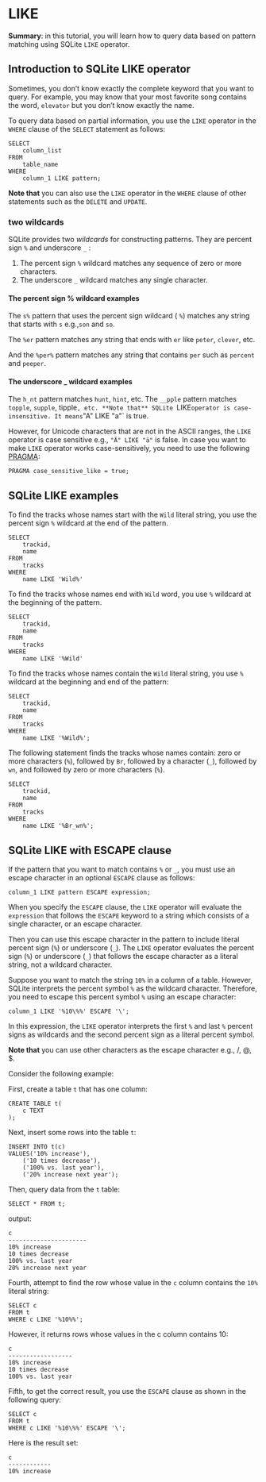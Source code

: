 # LIKE

**Summary**: in this tutorial, you will learn how to query data based on pattern matching using SQLite `LIKE` operator.

## Introduction to SQLite LIKE operator

Sometimes, you don’t know exactly the complete keyword that you want to query. For example, you may know that your most favorite song contains the word, `elevator` but you don’t know exactly the name.

To query data based on partial information, you use the `LIKE` operator in the `WHERE` clause of the `SELECT` statement as follows:

```
SELECT
	column_list
FROM
	table_name
WHERE
	column_1 LIKE pattern;
```

**Note that** you can also use the `LIKE` operator in the `WHERE` clause of other statements such as the `DELETE` and `UPDATE`.

### two wildcards

SQLite provides two *wildcards* for constructing patterns. They are percent sign `%` and underscore `_` :
1. The percent sign `%` wildcard matches any sequence of zero or more characters.
2. The underscore `_` wildcard matches any single character.

#### The percent sign % wildcard examples

The `s%` pattern that uses the percent sign wildcard ( `%`) matches any string that starts with `s` e.g.,`son` and `so`.

The `%er` pattern matches any string that ends with `er` like `peter`, `clever`, etc.

And the `%per%` pattern matches any string that contains `per` such as `percent` and `peeper`.

#### The underscore _ wildcard examples

The `h_nt` pattern matches `hunt`, `hint`, etc. The `__pple` pattern matches `topple`, `supple`, tipple`, etc.
**Note that** SQLite `LIKE` operator is case-insensitive. It means `"A" LIKE "a"` is true.

However, for Unicode characters that are not in the ASCII ranges, the `LIKE` operator is case sensitive e.g., `"Ä" LIKE "ä"` is false.
In case you want to make `LIKE` operator works case-sensitively, you need to use the following [PRAGMA](https://www.sqlite.org/pragma.html#pragma_case_sensitive_like):

```
PRAGMA case_sensitive_like = true;
```

## SQLite LIKE examples

To find the tracks whose names start with the `Wild` literal string, you use the percent sign `%` wildcard at the end of the pattern.

```
SELECT
	trackid,
	name	
FROM
	tracks
WHERE
	name LIKE 'Wild%'
```

To find the tracks whose names end with `Wild` word, you use `%` wildcard at the beginning of the pattern.

```
SELECT
	trackid,
	name
FROM
	tracks
WHERE
	name LIKE '%Wild'
```

To find the tracks whose names contain the `Wild` literal string, you use `%` wildcard at the beginning and end of the pattern:

```
SELECT
	trackid,
	name	
FROM
	tracks
WHERE
	name LIKE '%Wild%';
```

The following statement finds the tracks whose names contain: zero or more characters (`%`), followed by `Br`, followed by a character (`_`), followed by `wn`, and followed by zero or more characters (`%`).

```
SELECT
	trackid,
	name
FROM
	tracks
WHERE
	name LIKE '%Br_wn%';
```

## SQLite LIKE with ESCAPE clause

If the pattern that you want to match contains `%` or `_`, you must use an escape character in an optional `ESCAPE` clause as follows:

```
column_1 LIKE pattern ESCAPE expression;
```

When you specify the `ESCAPE` clause, the `LIKE` operator will evaluate the `expression` that follows the `ESCAPE` keyword to a string which consists of a single character, or an escape character.

Then you can use this escape character in the pattern to include literal percent sign (`%`) or underscore (`_`).  The `LIKE` operator evaluates the percent sign (`%`) or underscore (`_`) that follows the escape character as a literal string, not a wildcard character.

Suppose you want to match the string `10%` in a column of a table. However, SQLite interprets the percent symbol `%` as the wildcard character. Therefore,  you need to escape this percent symbol `%` using an escape character:

```
column_1 LIKE '%10\%%' ESCAPE '\';
```

In this expression, the `LIKE` operator interprets the first `%` and last `%` percent signs as wildcards and the second percent sign as a literal percent symbol.

**Note that** you can use other characters as the escape character e.g., /, @, $.

Consider the following example:

First, create a table `t` that has one column:

```
CREATE TABLE t(
	c TEXT
);
```

Next, insert some rows into the table `t`:

```
INSERT INTO t(c)
VALUES('10% increase'),
	('10 times decrease'),
	('100% vs. last year'),
	('20% increase next year');
```

Then, query data from the `t` table:

```
SELECT * FROM t;
```

output:
```
c                     
----------------------
10% increase          
10 times decrease     
100% vs. last year    
20% increase next year
```

Fourth, attempt to find the row whose value in the `c` column contains the `10%` literal string:

```
SELECT c 
FROM t 
WHERE c LIKE '%10%%';
```

However, it returns rows whose values in the c column contains 10:

```
c                 
------------------
10% increase      
10 times decrease 
100% vs. last year
```

Fifth, to get the correct result, you use the `ESCAPE` clause as shown in the following query:

```
SELECT c 
FROM t 
WHERE c LIKE '%10\%%' ESCAPE '\';
```

Here is the result set:

```
c           
------------
10% increase
```